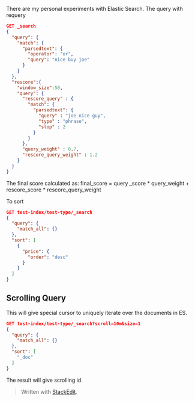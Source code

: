 
There are my personal experiments with Elastic Search.
The query with requery
```json
GET _search
{
  "query": {
    "match": {
      "parsedtext": {
        "operator": "or",
        "query": "nice buy joe"
      }
    }
  },
  "rescore":{
    "window_size":50,
    "query": {
      "rescore_query" : {
        "match": {
          "parsedtext": {
            "query" : "joe nice guy",
            "type" : "phrase",
            "slop" : 2
          }
        }
      },
      "query_weight" : 0.7,
      "rescore_query_weight" : 1.2
    }
  }
}
```

The final score calculated as:
final_score = query _score * query_weight + rescore_score * rescore_query_weight

To sort 
```json
GET test-index/test-type/_search
{
  "query": {
    "match_all": {}
  },
  "sort": [
    {
      "price": {
        "order": "desc"
      }
    }
  ]
}
```
## Scrolling Query
This will give special cursor to uniquely iterate over the documents in ES.
```json
GET test-index/test-type/_search?scroll=10m&size=1
{
  "query": {
    "match_all": {}
  },
  "sort": [
    "_doc"
  ]
}
```
The result will give scrolling id.

> Written with [StackEdit](https://stackedit.io/).
<!--stackedit_data:
eyJoaXN0b3J5IjpbNDQ2OTk1NjgxLDcwMTAzNzEwNCw4NzYyMT
UzMTksLTUxNTU1MTY1MywtOTY3NzI4ODEyLDExMzcyNzM4MjIs
MTIxMTk2MzAzOSw5ODU5MTkzNjUsMTQxMTg2NjczXX0=
-->